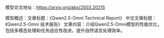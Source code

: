 模型论文地址：https://arxiv.org/abs/2503.20215

模型概述：文章标题：《Qwen2.5-Omni Technical Report》
中文文章标题：《Qwen2.5-Omni 技术报告》
文章内容：介绍Qwen2.5-Omni模型的性能优化，包括多模态处理和任务适应性改进，提升自然语言处理效率。
